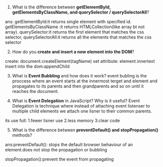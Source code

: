 1. What is the difference between **getElementById, getElementsByClassName, and querySelector / querySelectorAll**?

ans: getElementById:it returns single element with specified id.
getElementsByClassName :it returns HTMLCollection(like array bt not array).
querySelector:it returns the first element that matches the css selector,
querySelectorAll:it returns all the elements that matches the css selector


2. How do you **create and insert a new element into the DOM**?

create: document.createElement(tagName)
set attribute: element.innertext
insert into the dom:appendChild

3. What is **Event Bubbling** and how does it work?
event bubling is the proccess where an event starts at the innermost terget and element and propagates to its parents and then grandparents and so on until it reaches the document.

4. What is **Event Delegation** in JavaScript? Why is it useful?
Event Delegation is technique where instead of attaching event listenser to multiple child elements we attach one lisner to their common parents.

its use full:
1.fewer lisner use
2.less memory
3.clear code

5. What is the difference between **preventDefault() and stopPropagation()** methods?

ans:preventDefault(): stops the default browser behaviour of an element.does not stop the propagation or bubbling

stopPropagation():prevent the event from propagating
